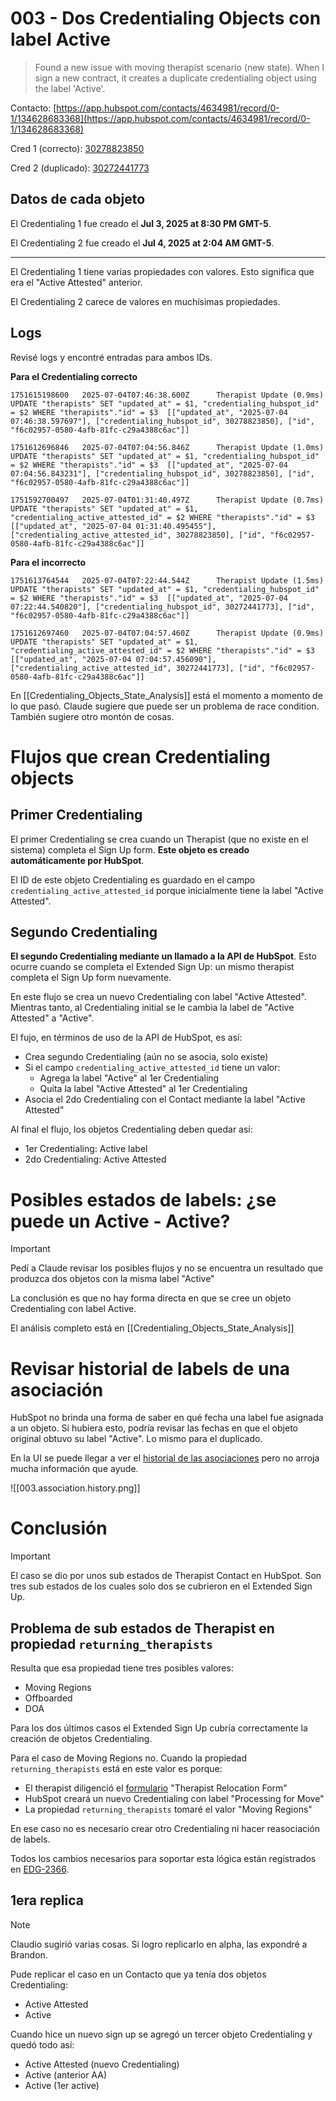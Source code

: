 # 003 - Dos Credentialing Objects con label Active

> Found a new issue with moving therapist scenario (new state). When I sign a new contract, it creates a duplicate credentialing object using the label 'Active'.

Contacto: [https://app.hubspot.com/contacts/4634981/record/0-1/134628683368](https://app.hubspot.com/contacts/4634981/record/0-1/134628683368)

Cred 1 (correcto): [30278823850](https://app.hubspot.com/contacts/4634981/record/2-31374266/30278823850)

Cred 2 (duplicado): [30272441773](https://app.hubspot.com/contacts/4634981/record/2-31374266/30272441773)

## Datos de cada objeto

El Credentialing 1 fue creado el **Jul 3, 2025 at 8:30 PM GMT-5**.

El Credentialing 2 fue creado el **Jul 4, 2025 at 2:04 AM GMT-5**.

---

El Credentialing 1 tiene varias propiedades con valores. Esto significa que era el "Active Attested" anterior.

El Credentialing 2 carece de valores en muchísimas propiedades.

## Logs

Revisé logs y encontré entradas para ambos IDs.

**Para el Credentialing correcto**
```
1751615198600	2025-07-04T07:46:38.600Z	  Therapist Update (0.9ms)  UPDATE "therapists" SET "updated_at" = $1, "credentialing_hubspot_id" = $2 WHERE "therapists"."id" = $3  [["updated_at", "2025-07-04 07:46:38.597697"], ["credentialing_hubspot_id", 30278823850], ["id", "f6c02957-0580-4afb-81fc-c29a4388c6ac"]]

1751612696846	2025-07-04T07:04:56.846Z	  Therapist Update (1.0ms)  UPDATE "therapists" SET "updated_at" = $1, "credentialing_hubspot_id" = $2 WHERE "therapists"."id" = $3  [["updated_at", "2025-07-04 07:04:56.843231"], ["credentialing_hubspot_id", 30278823850], ["id", "f6c02957-0580-4afb-81fc-c29a4388c6ac"]]

1751592700497	2025-07-04T01:31:40.497Z	  Therapist Update (0.7ms)  UPDATE "therapists" SET "updated_at" = $1, "credentialing_active_attested_id" = $2 WHERE "therapists"."id" = $3  [["updated_at", "2025-07-04 01:31:40.495455"], ["credentialing_active_attested_id", 30278823850], ["id", "f6c02957-0580-4afb-81fc-c29a4388c6ac"]]
```

**Para el incorrecto**
```
1751613764544	2025-07-04T07:22:44.544Z	  Therapist Update (1.5ms)  UPDATE "therapists" SET "updated_at" = $1, "credentialing_hubspot_id" = $2 WHERE "therapists"."id" = $3  [["updated_at", "2025-07-04 07:22:44.540820"], ["credentialing_hubspot_id", 30272441773], ["id", "f6c02957-0580-4afb-81fc-c29a4388c6ac"]]

1751612697460	2025-07-04T07:04:57.460Z	  Therapist Update (0.9ms)  UPDATE "therapists" SET "updated_at" = $1, "credentialing_active_attested_id" = $2 WHERE "therapists"."id" = $3  [["updated_at", "2025-07-04 07:04:57.456090"], ["credentialing_active_attested_id", 30272441773], ["id", "f6c02957-0580-4afb-81fc-c29a4388c6ac"]]
```

En [[Credentialing_Objects_State_Analysis]] está el momento a momento de lo que pasó. Claude sugiere que puede ser un problema de race condition. También sugiere otro montón de cosas.


# Flujos que crean Credentialing objects

## Primer Credentialing

El primer Credentialing se crea cuando un Therapist (que no existe en el sistema) completa el Sign Up form. **Este objeto es creado automáticamente por HubSpot**.

El ID de este objeto Credentialing es guardado en el campo `credentialing_active_attested_id` porque inicialmente tiene la label "Active Attested".

## Segundo Credentialing

**El segundo Credentialing mediante un llamado a la API de HubSpot**. Esto ocurre cuando se completa el Extended Sign Up: un mismo therapist completa el Sign Up form nuevamente.

En este flujo se crea un nuevo Credentialing con label "Active Attested". Mientras tanto, al Credentialing initial se le cambia la label de "Active Attested" a "Active".

El fujo, en términos de uso de la API de HubSpot, es así:

- Crea segundo Credentialing (aún no se asocia, solo existe)
- Si el campo `credentialing_active_attested_id` tiene un valor:
	- Agrega la label "Active" al 1er Credentialing
	- Quita la label "Active Attested" al 1er Credentialing
- Asocia el 2do Credentialing con el Contact mediante la label "Active Attested"

Al final el flujo, los objetos Credentialing deben quedar así:

- 1er Credentialing: Active label
- 2do Credentialing: Active Attested

# Posibles estados de labels: ¿se puede un Active - Active?

> [!Important]
> Pedí a Claude revisar los posibles flujos y no se encuentra un resultado que produzca dos objetos con la misma label "Active"

La conclusión es que no hay forma directa en que se cree un objeto Credentialing con label Active.

El análisis completo está en [[Credentialing_Objects_State_Analysis]]

# Revisar historial de labels de una asociación

HubSpot no brinda una forma de saber en qué fecha una label fue asignada a un objeto. Si hubiera esto, podría revisar las fechas en que el objeto original obtuvo su label "Active". Lo mismo para el duplicado.

En la UI se puede llegar a ver el [historial de las asociaciones](https://knowledge.hubspot.com/records/associate-records#view-a-record-s-association-history) pero no arroja mucha información que ayude.

![[003.association.history.png]]

# Conclusión

> [!Important]
> El caso se dio por unos sub estados de Therapist Contact en HubSpot. Son tres sub estados de los cuales solo dos se cubrieron en el Extended Sign Up.

## Problema de sub estados de Therapist en propiedad `returning_therapists`

Resulta que esa propiedad tiene tres posibles valores:

- Moving Regions
- Offboarded
- DOA

Para los dos últimos casos el Extended Sign Up cubría correctamente la creación de objetos Credentialing.

Para el caso de Moving Regions no. Cuando la propiedad `returning_therapists` está en este valor es porque:

- El therapist diligenció el [formulario](https://share.hsforms.com/1vTz2g38VSmGb7rWehrAG1A4laqc) "Therapist Relocation Form"
- HubSpot creará un nuevo Credentialing con label "Processing for Move"
- La propiedad `returning_therapists` tomaré el valor "Moving Regions"

En ese caso no es necesario crear otro Credentialing ni hacer reasociación de labels.

Todos los cambios necesarios para soportar esta lógica están registrados en [EDG-2366](https://linear.app/getluna/issue/EDG-2366/fix-hs-credentialing-objects-creation-for-moving-regions-therapists).

## 1era replica

> [!Note]
> Claudio sugirió varias cosas. Si logro replicarlo en alpha, las expondré a Brandon.

Pude replicar el caso en un Contacto que ya tenía dos objetos Credentialing:

- Active Attested
- Active

Cuando hice un nuevo sign up se agregó un tercer objeto Credentialing y quedó todo así:

- Active Attested (nuevo Credentialing)
- Active (anterior AA)
- Active (1er active)
